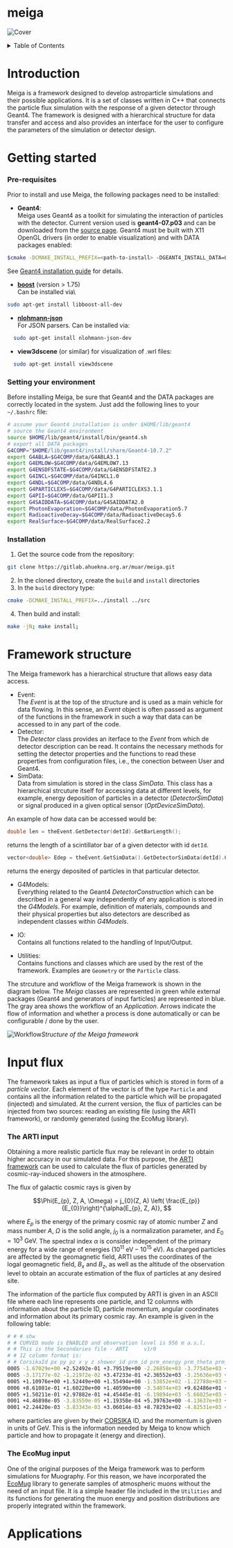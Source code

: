 # meiga

![Cover](src/Documentation/wcd.png)
<!-- TABLE OF CONTENTS -->
<details>
  <summary>Table of Contents</summary>
<br />
  <ol>
    <li><a href="#introduction">Introduction</a></li>
    <li><a href="#getting-started">Getting started</a></li>
    <li><a href="#framework-structure">Framework structure</a></li>
    <li><a href="#input-flux">Input flux</a></li>
    <li><a href="#applications">Applications</a></li>
  </ol>
</details>

# Introduction
Meiga is a framework designed to develop astroparticle simulations and their possible applications. It is a set of classes written in C++ that connects the particle flux simulation with the response of a given detector through Geant4. The framework is designed with a hierarchical structure for data transfer and access and also provides an interface for the user to configure the parameters of the simulation or detector design.

# Getting started

### Pre-requisites
Prior to install and use Meiga, the following packages need to be installed:

- **Geant4**:\
  Meiga uses Geant4 as a toolkit for simulating the interaction of particles with the detector. Current version used is **geant4-07.p03** and can be downloaded from the [source page](https://geant4.web.cern.ch/support/download_archive). Geant4 must be built with X11 OpenGL drivers (in order to enable visualization) and with DATA packages enabled:
```bash
$cmake -DCMAKE_INSTALL_PREFIX=<path-to-install> -DGEANT4_INSTALL_DATA=ON -DGEANT_USE_OPENGL_X11=ON <path-to-source>
```
  See [Geant4 installation guide](https://geant4-userdoc.web.cern.ch/UsersGuides/InstallationGuide/html/) for details.

- **[boost](https://www.boost.org/)** (version > 1.75)\
  Can be installed via\
```bash
sudo apt-get install libboost-all-dev
```

- **[nlohmann-json](https://github.com/nlohmann/json.git)** \
  For JSON parsers. Can be installed via:
```bash
  sudo apt-get install nlohmann-json-dev
```
- **view3dscene** (or similar) for visualization of .wrl files:
```bash
  sudo apt-get install view3dscene
```

### Setting your environment
Before installing Meiga, be sure that Geant4 and the DATA packages are correctly located in the system. Just add the following lines to your `~/.bashrc` file:
```bash
# assume your Geant4 installation is under $HOME/lib/geant4
# source the Geant4 environment
source $HOME/lib/geant4/install/bin/geant4.sh
# export all DATA packages
G4COMP="$HOME/lib/geant4/install/share/Geant4-10.7.2"
export G4ABLA=$G4COMP/data/G4ABLA3.1
export G4EMLOW=$G4COMP/data/G4EMLOW7.13
export G4ENSDFSTATE=$G4COMP/data/G4ENSDFSTATE2.3
export G4INCL=$G4COMP/data/G4INCL1.0
export G4NDL=$G4COMP/data/G4NDL4.6
export G4PARTICLEXS=$G4COMP/data/G4PARTICLEXS3.1.1
export G4PII=$G4COMP/data/G4PII1.3
export G4SAIDDATA=$G4COMP/data/G4SAIDDATA2.0
export PhotonEvaporation=$G4COMP/data/PhotonEvaporation5.7
export RadioactiveDecay=$G4COMP/data/RadioactiveDecay5.6
export RealSurface=$G4COMP/data/RealSurface2.2
```
### Installation

1. Get the source code from the repository:
```bash
git clone https://gitlab.ahuekna.org.ar/muar/meiga.git
``` 
2. In the cloned directory, create the `build` and `install` directories
3. In the `build` directory type:
```bash
cmake -DCMAKE_INSTALL_PREFIX=../install ../src
```
4. Then build and install:
```bash
make -jN; make install;
```

# Framework structure

The Meiga framework has a hierarchical structure that allows easy data access. 


- Event:\
The _Event_ is at the top of the structure and is used as a main vehicle for data flowing. In this sense, an _Event_ object is often passed as argument of the functions in the framework in such a way that data can be accessed to in any part of the code.
- Detector:\
The _Detector_ class provides an iterface to the _Event_ from which de detector description can be read. It contains the necessary methods for setting the detector properties and the functions to read these properties from configuration files, i.e., the conection between User and Geant4.
- SimData:\
Data from simulation is stored in the class _SimData_. This class has a hierarchical strcuture itself  for accessing data at different levels, for example, energy deposition of particles in a detector (_DetectorSimData_) or signal produced in a given optical sensor (_OptDeviceSimData_).

An example of how data can be accessed would be:

```cpp
double len = theEvent.GetDetector(detId).GetBarLength();
```

returns the length of a scintillator bar of a given detector with id `detId`.

```cpp
vector<double> Edep = theEvent.GetSimData().GetDetectorSimData(detId).GetEnergyDeposited();

```

returns the energy deposited of particles in that particular detector.

- G4Models:\
Everything related to the Geant4 _DetectorConstruction_ which can be described in a general way independently of any application is stored in the _G4Models_. For example, definition of materials, compounds and their physical properties but also detectors are described as independent classes within _G4Models_. 

- IO:\
Contains all functions related to the handling of Input/Output. 

- Utilities:\
Contains functions and classes which are used by the rest of the framework. Examples are `Geometry` or the `Particle` class.

The strcuture and workflow of the Meiga framework is shown in the diagram below. The _Meiga_ classes are represented in green while external packages (Geant4 and generators of input farticles) are represented in blue. The gray area shows the workflow of an _Application_. Arrows indicate the flow of information and whether a process is done automatically or can be configurable / done by the user.

![Workflow](src/Documentation/workflow.png)*Structure of the Meiga framework*

# Input flux

The framework takes as input a flux of particles which is stored in form of a _particle vector_. Each element of the vector is of the type `Particle` and contains all the information related to the particle which will be propagated (injected) and simulated. At the current version, the flux of particles can be injected from two sources: reading an existing file (using the ARTI framework), or randomly generated (using the EcoMug library).

### The ARTI input

Obtaining a more realistic particle flux may be relevant in order to obtain higher accuracy in our simulated data. For this purpose, the [ARTI framework](https://github.com/lagoproject/arti#top) can be used to calculate the flux of particles generated by cosmic-ray-induced showers in the atmosphere.   

The flux of galactic cosmic rays is given by
```math
\Phi(E_{p}, Z, A, \Omega) = j_{0}(Z, A) \left( \frac{E_{p}}{E_{0}}\right)^{\alpha(E_{p}, Z, A)}, 
``` 
where $`E_{p}`$ is the energy of the primary cosmic ray of atomic number _Z_ and mass number _A_, $`\Omega`$ is the solid angle, $`j_{0}`$ is a normalization parameter, and $`E_0 = 10^3~\mathrm{GeV}`$. The spectral index $`\alpha`$ is consider independent of the primary energy for a wide range of energies ($`10^{11}~\mathrm{eV} - 10^{15}~\mathrm{eV}`$). As charged particles are affected by the geomagnetic field, ARTI uses the coordinates of the logal geomagnetic field, $`B_x`$ and $`B_z`$, as well as the altitude of the observation level to obtain an accurate estimation of the flux of particles at any desired site. 

The information of the particle flux computed by ARTI is given in an ASCII file where each line represents one particle, and 12 columns with information about the particle ID, particle momentum, angular coordinates and information about its primary cosmic ray. An example is given in the following table:


```bash
# # # shw
# # CURVED mode is ENABLED and observation level is 956 m a.s.l.
# # This is the Secondaries file - ARTI     v1r0
# # 12 column format is:
# # CorsikaId px py pz x y z shower_id prm_id prm_energy prm_theta prm_phi
0005 -1.67029e+00 +2.52492e-01 +3.79519e+00 -2.26858e+03 -3.77545e+03 +9.54478e+02 00000001 0703 +1.41286e+02 +22.098 +149.536
0005 -3.17177e-02 -1.21972e-02 +3.47233e-01 +2.36552e+03 -3.25636e+03 +9.54729e+02 00000001 0703 +1.41286e+02 +22.098 +149.536
0005 +1.10976e+00 +1.52449e+00 +1.55494e+00 -1.53852e+02 -1.22788e+03 +9.55880e+02 00000002 0703 +1.27323e+02 +50.622 +056.129
0006 +8.61081e-01 +1.60220e+00 +1.40590e+00 -3.54074e+03 +9.62486e+01 +9.55016e+02 00000002 0703 +1.27323e+02 +50.622 +056.129
0005 +1.50211e-01 +2.97882e-01 +4.45445e-01 -6.19894e+03 -5.66025e+03 +9.50471e+02 00000002 0703 +1.27323e+02 +50.622 +056.129
0001 +4.46898e-05 -3.83559e-05 +1.19358e-04 +5.39763e+00 -4.13637e+03 +9.54657e+02 00000003 0703 +1.47967e+02 +52.981 -063.175
0001 +2.24420e-03 -3.83343e-03 +3.06014e-03 +8.78293e+02 -4.82531e+03 +9.54113e+02 00000003 0703 +1.47967e+02 +52.981 -063.175
```
where particles are given by their [CORSIKA](https://www.iap.kit.edu/corsika/) ID, and the momentum is given in units of GeV. This is the information needed by Meiga to know which particle and how to propagate it (energy and direction).

### The EcoMug input

One of the original purposes of the Meiga framework was to perform simulations for Muography. For this reason, we have incorporated the [EcoMug](https://github.com/dr4kan/EcoMug/tree/main) library to generate samples of atmospheric muons without the need of an input file. It is a simple header file included in the `Utilities` and its functions for generating the muon energy and position distributions are properly integrated within the framework.

# Applications
